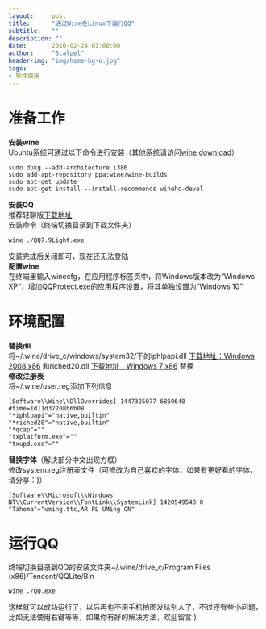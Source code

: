 ```yaml
---
layout:     post
title:      "通过Wine在Linux下运行QQ"
subtitle:   ""
description: ""
date:       2016-02-24 01:00:00
author:     "Scalpel"
header-img: "img/home-bg-o.jpg"
tags:
- 软件使用
---
```

准备工作
===
**安装wine**  
Ubuntu系统可通过以下命令进行安装（其他系统请访问[wine download](https://www.winehq.org/download)）  

```
sudo dpkg --add-architecture i386
sudo add-apt-repository ppa:wine/wine-builds
sudo apt-get update
sudo apt-get install --install-recommends winehq-devel
```
**安装QQ**  
推荐轻聊版[下载地址](http://im.qq.com/lightqq)  
安装命令（终端切换目录到下载文件夹）  

```
wine ./QQ7.9Light.exe
```
安装完成后关闭即可，现在还无法登陆  
**配置wine**  
在终端里输入winecfg，在应用程序标签页中，将Windows版本改为“Windows XP”，增加QQProtect.exe的应用程序设置，将其单独设置为“Windows 10”  

环境配置
===
**替换dll**  
将~/.wine/drive_c/windows/system32/下的iphlpapi.dll [下载地址：Windows 2008 x86](http://www.startos.com/plus/dll.php?os=Windows_2008+32%E4%BD%8D&dll=iphlpapi.dll&ac=down) 和riched20.dll [下载地址：Windows 7 x86](http://www.startos.com/plus/dll.php?os=Windows_7+32%E4%BD%8D&dll=riched20.dll&ac=down) 替换  
**修改注册表**  
将~/.wine/user.reg添加下列信息  

```
[Software\\Wine\\DllOverrides] 1447325077 6869640
#time=1d11d37208b6b08
"*iphlpapi"="native,builtin"
"*riched20"="native,builtin"
"*qcap"=""
"txplatform.exe"=""
"txupd.exe"=""
```
**替换字体**（解决部分中文出现方框）  
修改system.reg注册表文件（可修改为自己喜欢的字体，如果有更好看的字体，请分享：)）  

```
[Software\\Microsoft\\Windows NT\\CurrentVersion\\FontLink\\SystemLink] 1420549548 0
"Tahoma"="uming.ttc,AR PL UMing CN"
```

运行QQ
==
终端切换目录到QQ的安装文件夹~/.wine/drive_c/Program Files (x86)/Tencent/QQLite/Bin  

```
wine ./QQ.exe
```
这样就可以成功运行了，以后再也不用手机拍图发给别人了，不过还有些小问题，比如无法使用右键等等，如果你有好的解决方法，欢迎留言:)
